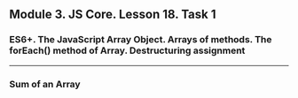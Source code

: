 ## Module 3. JS Core. Lesson 18. Task 1

### ES6+. The JavaScript Array Object. Arrays of methods. The forEach() method of Array. Destructuring assignment
***

### Sum of an Array

